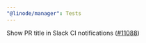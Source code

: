 ```yaml
---
"@linode/manager": Tests
---
```


Show PR title in Slack CI notifications ([#11088](https://github.com/linode/manager/pull/11088))
